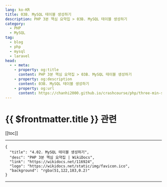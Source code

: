 ```yaml
---
lang: ko-KR
title: 03B. MySQL 테이블 생성하기
description: PHP 3분 핵심 요약집 > 03B. MySQL 테이블 생성하기
category: 
  - PHP
  - MySQL
tag: 
  - blog
  - php
  - mysql
  - laravel
head:
  - - meta:
    - property: og:title
      content: PHP 3분 핵심 요약집 > 03B. MySQL 테이블 생성하기
    - property: og:description
      content: 03B. MySQL 테이블 생성하기
    - property: og:url
      content: https://chanhi2000.github.io/crashcourse/php/three-min-summary/03-database/03B.html
---
```


# {{ $frontmatter.title }} 관련

[[toc]]

---

```component VPCard
{
  "title": "4.02. MySQL 테이블 생성하기",
  "desc": "PHP 3분 핵심 요약집 | WikiDocs",
  "link": "https://wikidocs.net/116924",
  "logo": "https://wikidocs.net/static/img/favicon.ico",
  "background": "rgba(51,122,183,0.2)"
}
```

---
